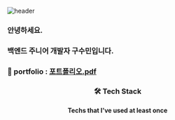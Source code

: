 

<!--
**ssuminee/ssuminee** is a ✨ _special_ ✨ repository because its `README.md` (this file) appears on your GitHub profile.

Here are some ideas to get you started:

- 🔭 I’m currently working on ...
- 🌱 I’m currently learning ...
- 👯 I’m looking to collaborate on ...
- 🤔 I’m looking for help with ...
- 💬 Ask me about ...
- 📫 How to reach me: ...
- 😄 Pronouns: ...
- ⚡ Fun fact: ...
-->

![header](https://capsule-render.vercel.app/api?type=slice&color=B8CFEC&height=300&section=header&text=Sumin%20Koo&fontSize=90)

### 안녕하세요.
### 백엔드 주니어 개발자 구수민입니다.

### :paperclip: portfolio : [포트폴리오.pdf](https://github.com/ssuminee/ssuminee/files/9978517/default.pdf)

### <p align="center"> 🛠️ <b>Tech Stack</b> </p>
#### <p align="center"> Techs that I've used at least once </p> 
